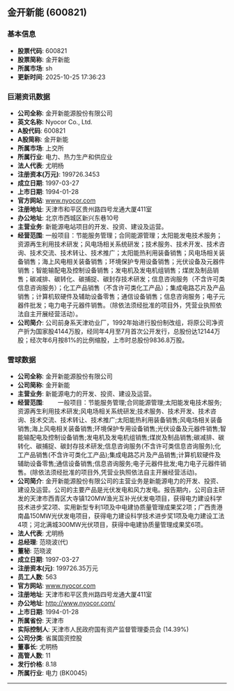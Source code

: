 ## 金开新能 (600821)

### 基本信息

- **股票代码**: 600821
- **股票简称**: 金开新能
- **所属市场**: sh
- **更新时间**: 2025-10-25 17:36:23

### 巨潮资讯数据

- **公司全称**: 金开新能源股份有限公司
- **英文名称**: Nyocor Co., Ltd.
- **A股代码**: 600821
- **A股简称**: 金开新能
- **所属市场**: 上交所
- **所属行业**: 电力、热力生产和供应业
- **法人代表**: 尤明杨
- **注册资本(万元)**: 199726.3453
- **成立日期**: 1997-03-27
- **上市日期**: 1994-01-28
- **官方网站**: www.nyocor.com
- **注册地址**: 天津市和平区贵州路四号龙通大厦411室
- **办公地址**: 北京市西城区新兴东巷10号
- **主营业务**: 新能源电站项目的开发、投资、建设及运营。
- **经营范围**: 一般项目：节能服务管理；合同能源管理；太阳能发电技术服务；资源再生利用技术研发；风电场相关系统研发；技术服务、技术开发、技术咨询、技术交流、技术转让、技术推广；太阳能热利用装备销售；风电场相关装备销售；海上风电相关装备销售；环境保护专用设备销售；光伏设备及元器件销售；智能输配电及控制设备销售；发电机及发电机组销售；煤炭及制品销售；碳减排、碳转化、碳捕捉、碳封存技术研发；信息咨询服务（不含许可类信息咨询服务）；化工产品销售（不含许可类化工产品）；集成电路芯片及产品销售；计算机软硬件及辅助设备零售；通信设备销售；信息咨询服务；电子元器件批发；电力电子元器件销售。（除依法须经批准的项目外，凭营业执照依法自主开展经营活动）。
- **公司简介**: 公司前身系天津劝业厂，1992年始进行股份制改组，将原公司净资产折为国家股4144万股，经同年4月至7月首次公开发行，总股份达12144万股；经次年6月按81%的比例缩股，上市时总股份9836.8万股。

### 雪球数据

- **公司全称**: 金开新能源股份有限公司
- **公司简称**: 金开新能
- **主营业务**: 新能源电力的开发、投资、建设及运营。
- **经营范围**: 　　一般项目：节能服务管理;合同能源管理;太阳能发电技术服务;资源再生利用技术研发;风电场相关系统研发;技术服务、技术开发、技术咨询、技术交流、技术转让、技术推广;太阳能热利用装备销售;风电场相关装备销售;海上风电相关装备销售;环境保护专用设备销售;光伏设备及元器件销售;智能输配电及控制设备销售;发电机及发电机组销售;煤炭及制品销售;碳减排、碳转化、碳捕捉、碳封存技术研发;信息咨询服务(不含许可类信息咨询服务);化工产品销售(不含许可类化工产品);集成电路芯片及产品销售;计算机软硬件及辅助设备零售;通信设备销售;信息咨询服务;电子元器件批发;电力电子元器件销售。(除依法须经批准的项目外,凭营业执照依法自主开展经营活动)。
- **公司简介**: 金开新能源股份有限公司的主营业务是新能源电力的开发、投资、建设及运营。公司的主要产品是光伏发电和风力发电。报告期内，公司自主研发的天津市西青区大寺镇120MW渔光互补光伏发电项目，获得电力建设科学技术进步奖2项、实用新型专利1项及中电建协质量管理成果奖2项；广西贵港南晶150MW光伏发电项目，获得电力建设科学技术进步奖1项及电力建设工法4项；河北满城300MW光伏项目，获得中电建协质量管理成果奖6项。
- **法人代表**: 尤明杨
- **总经理**: 范晓波(代)
- **董秘**: 范晓波
- **成立日期**: 1997-03-27
- **注册资本(元)**: 199726.35万元
- **员工人数**: 563
- **官方网站**: www.nyocor.com
- **注册地址**: 天津市和平区贵州路四号龙通大厦411室
- **办公地址**: http://www.nyocor.com/
- **上市日期**: 1994-01-28
- **所属省份**: 天津市
- **实际控制人**: 天津市人民政府国有资产监督管理委员会 (14.39%)
- **公司分类**: 省属国资控股
- **董事长**: 尤明杨
- **高管人数**: 11
- **发行价格**: 8.18
- **所属行业**: 电力 (BK0045)

---